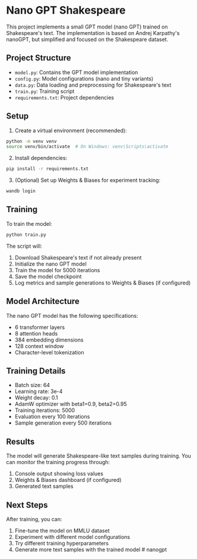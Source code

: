 # Nano GPT Shakespeare

This project implements a small GPT model (nano GPT) trained on Shakespeare's text. The implementation is based on Andrej Karpathy's nanoGPT, but simplified and focused on the Shakespeare dataset.

## Project Structure

- `model.py`: Contains the GPT model implementation
- `config.py`: Model configurations (nano and tiny variants)
- `data.py`: Data loading and preprocessing for Shakespeare's text
- `train.py`: Training script
- `requirements.txt`: Project dependencies

## Setup

1. Create a virtual environment (recommended):
```bash
python -m venv venv
source venv/bin/activate  # On Windows: venv\Scripts\activate
```

2. Install dependencies:
```bash
pip install -r requirements.txt
```

3. (Optional) Set up Weights & Biases for experiment tracking:
```bash
wandb login
```

## Training

To train the model:

```bash
python train.py
```

The script will:
1. Download Shakespeare's text if not already present
2. Initialize the nano GPT model
3. Train the model for 5000 iterations
4. Save the model checkpoint
5. Log metrics and sample generations to Weights & Biases (if configured)

## Model Architecture

The nano GPT model has the following specifications:
- 6 transformer layers
- 8 attention heads
- 384 embedding dimensions
- 128 context window
- Character-level tokenization

## Training Details

- Batch size: 64
- Learning rate: 3e-4
- Weight decay: 0.1
- AdamW optimizer with beta1=0.9, beta2=0.95
- Training iterations: 5000
- Evaluation every 100 iterations
- Sample generation every 500 iterations

## Results

The model will generate Shakespeare-like text samples during training. You can monitor the training progress through:
1. Console output showing loss values
2. Weights & Biases dashboard (if configured)
3. Generated text samples

## Next Steps

After training, you can:
1. Fine-tune the model on MMLU dataset
2. Experiment with different model configurations
3. Try different training hyperparameters
4. Generate more text samples with the trained model # nanogpt